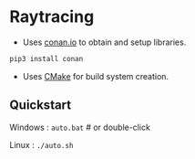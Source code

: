 # Raytracing

- Uses [conan.io](https://conan.io) to obtain and setup libraries.

```sh
pip3 install conan
```

- Uses [CMake](https://cmake.org) for build system creation.

## Quickstart

Windows : `auto.bat` # or double-click

Linux : `./auto.sh`
